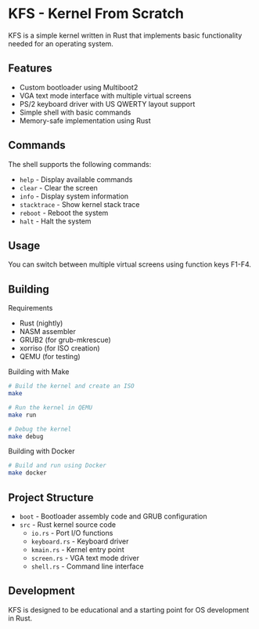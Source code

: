 # KFS - Kernel From Scratch
KFS is a simple kernel written in Rust that implements basic functionality needed for an operating system.

## Features
- Custom bootloader using Multiboot2
- VGA text mode interface with multiple virtual screens
- PS/2 keyboard driver with US QWERTY layout support
- Simple shell with basic commands
- Memory-safe implementation using Rust

## Commands
The shell supports the following commands:

- `help` - Display available commands
- `clear` - Clear the screen
- `info` - Display system information
- `stacktrace` - Show kernel stack trace
- `reboot` - Reboot the system
- `halt` - Halt the system

## Usage
You can switch between multiple virtual screens using function keys F1-F4.

## Building
Requirements
- Rust (nightly)
- NASM assembler
- GRUB2 (for grub-mkrescue)
- xorriso (for ISO creation)
- QEMU (for testing)

Building with Make
```sh
# Build the kernel and create an ISO
make

# Run the kernel in QEMU
make run

# Debug the kernel
make debug
```

Building with Docker
```sh
# Build and run using Docker
make docker
```

## Project Structure
- `boot` - Bootloader assembly code and GRUB configuration
- `src` - Rust kernel source code
    - `io.rs` - Port I/O functions
    - `keyboard.rs` - Keyboard driver
    - `kmain.rs` - Kernel entry point
    - `screen.rs` - VGA text mode driver
    - `shell.rs` - Command line interface

## Development
KFS is designed to be educational and a starting point for OS development in Rust.